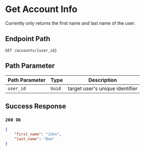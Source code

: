 # Get Account Info

Currently only returns the first name and last name of the user.

## Endpoint Path

`GET /accounts/{user_id}`

## Path Parameter

| Path Parameter | Type   | Description                     |
|----------------|--------|---------------------------------|
| `user_id`      | `Uuid` | target user's unique identifier |

## Success Response

### `200 Ok`

```json
{
	"first_name": "John",
	"last_name": "Doe"
}
```
